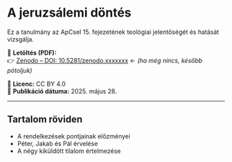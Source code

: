 # A jeruzsálemi döntés

Ez a tanulmány az ApCsel 15. fejezetének teológiai jelentőségét és hatását vizsgálja.

📄 **Letöltés (PDF):**  
👉 [Zenodo – DOI: 10.5281/zenodo.xxxxxxx](https://doi.org/10.5281/zenodo.xxxxxxx) ← *(ha még nincs, később pótoljuk)*

📝 **Licenc:** CC BY 4.0  
📅 **Publikáció dátuma:** 2025. május 28.

---

## Tartalom röviden

- A rendelkezések pontjainak előzményei
- Péter, Jakab és Pál érvelése
- A négy kiküldött tilalom értelmezése
